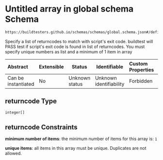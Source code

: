 # Untitled array in global schema Schema

```txt
https://buildtesters.github.io/schemas/schemas/global.schema.json#/definitions/status/properties/returncode
```

Specify a list of returncodes to match with script's exit code. buildtest will PASS test if script's exit code is found in list of returncodes. You must specify unique numbers as list and a minimum of 1 item in array


| Abstract            | Extensible | Status         | Identifiable            | Custom Properties | Additional Properties | Access Restrictions | Defined In                                                               |
| :------------------ | ---------- | -------------- | ----------------------- | :---------------- | --------------------- | ------------------- | ------------------------------------------------------------------------ |
| Can be instantiated | No         | Unknown status | Unknown identifiability | Forbidden         | Allowed               | none                | [global.schema.json\*](../out/global.schema.json "open original schema") |

## returncode Type

`integer[]`

## returncode Constraints

**minimum number of items**: the minimum number of items for this array is: `1`

**unique items**: all items in this array must be unique. Duplicates are not allowed.
